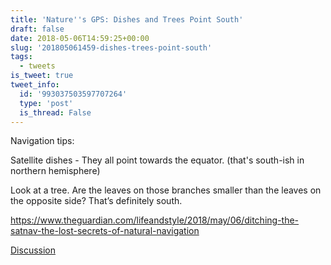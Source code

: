 ```yaml
---
title: 'Nature''s GPS: Dishes and Trees Point South'
draft: false
date: 2018-05-06T14:59:25+00:00
slug: '201805061459-dishes-trees-point-south'
tags:
  - tweets
is_tweet: true
tweet_info:
  id: '993037503597707264'
  type: 'post'
  is_thread: False
---
```




Navigation tips:

Satellite dishes - They all point towards the equator. (that's south-ish in northern hemisphere)

Look at a tree. Are the leaves on those branches smaller than the leaves on the opposite side? That’s definitely south.

<https://www.theguardian.com/lifeandstyle/2018/may/06/ditching-the-satnav-the-lost-secrets-of-natural-navigation>

[Discussion](https://x.com/sytelus/status/993037503597707264)
